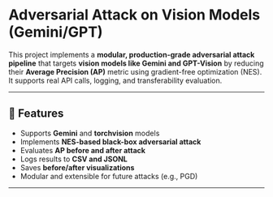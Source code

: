 # Adversarial Attack on Vision Models (Gemini/GPT)

This project implements a **modular, production-grade adversarial attack pipeline** that targets **vision models like Gemini and GPT-Vision** by reducing their **Average Precision (AP)** metric using gradient-free optimization (NES). It supports real API calls, logging, and transferability evaluation.

---

## 🚀 Features
- Supports **Gemini** and **torchvision** models
- Implements **NES-based black-box adversarial attack**
- Evaluates **AP before and after attack**
- Logs results to **CSV and JSONL**
- Saves **before/after visualizations**
- Modular and extensible for future attacks (e.g., PGD)

---



